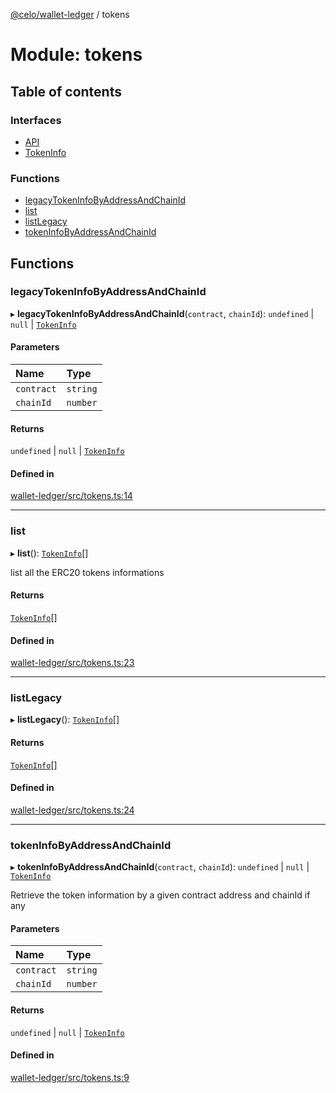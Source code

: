 [@celo/wallet-ledger](../README.md) / tokens

# Module: tokens

## Table of contents

### Interfaces

- [API](../interfaces/tokens.API.md)
- [TokenInfo](../interfaces/tokens.TokenInfo.md)

### Functions

- [legacyTokenInfoByAddressAndChainId](tokens.md#legacytokeninfobyaddressandchainid)
- [list](tokens.md#list)
- [listLegacy](tokens.md#listlegacy)
- [tokenInfoByAddressAndChainId](tokens.md#tokeninfobyaddressandchainid)

## Functions

### legacyTokenInfoByAddressAndChainId

▸ **legacyTokenInfoByAddressAndChainId**(`contract`, `chainId`): `undefined` \| ``null`` \| [`TokenInfo`](../interfaces/tokens.TokenInfo.md)

#### Parameters

| Name | Type |
| :------ | :------ |
| `contract` | `string` |
| `chainId` | `number` |

#### Returns

`undefined` \| ``null`` \| [`TokenInfo`](../interfaces/tokens.TokenInfo.md)

#### Defined in

[wallet-ledger/src/tokens.ts:14](https://github.com/celo-org/developer-tooling/blob/master/packages/sdk/wallets/wallet-ledger/src/tokens.ts#L14)

___

### list

▸ **list**(): [`TokenInfo`](../interfaces/tokens.TokenInfo.md)[]

list all the ERC20 tokens informations

#### Returns

[`TokenInfo`](../interfaces/tokens.TokenInfo.md)[]

#### Defined in

[wallet-ledger/src/tokens.ts:23](https://github.com/celo-org/developer-tooling/blob/master/packages/sdk/wallets/wallet-ledger/src/tokens.ts#L23)

___

### listLegacy

▸ **listLegacy**(): [`TokenInfo`](../interfaces/tokens.TokenInfo.md)[]

#### Returns

[`TokenInfo`](../interfaces/tokens.TokenInfo.md)[]

#### Defined in

[wallet-ledger/src/tokens.ts:24](https://github.com/celo-org/developer-tooling/blob/master/packages/sdk/wallets/wallet-ledger/src/tokens.ts#L24)

___

### tokenInfoByAddressAndChainId

▸ **tokenInfoByAddressAndChainId**(`contract`, `chainId`): `undefined` \| ``null`` \| [`TokenInfo`](../interfaces/tokens.TokenInfo.md)

Retrieve the token information by a given contract address and chainId if any

#### Parameters

| Name | Type |
| :------ | :------ |
| `contract` | `string` |
| `chainId` | `number` |

#### Returns

`undefined` \| ``null`` \| [`TokenInfo`](../interfaces/tokens.TokenInfo.md)

#### Defined in

[wallet-ledger/src/tokens.ts:9](https://github.com/celo-org/developer-tooling/blob/master/packages/sdk/wallets/wallet-ledger/src/tokens.ts#L9)
